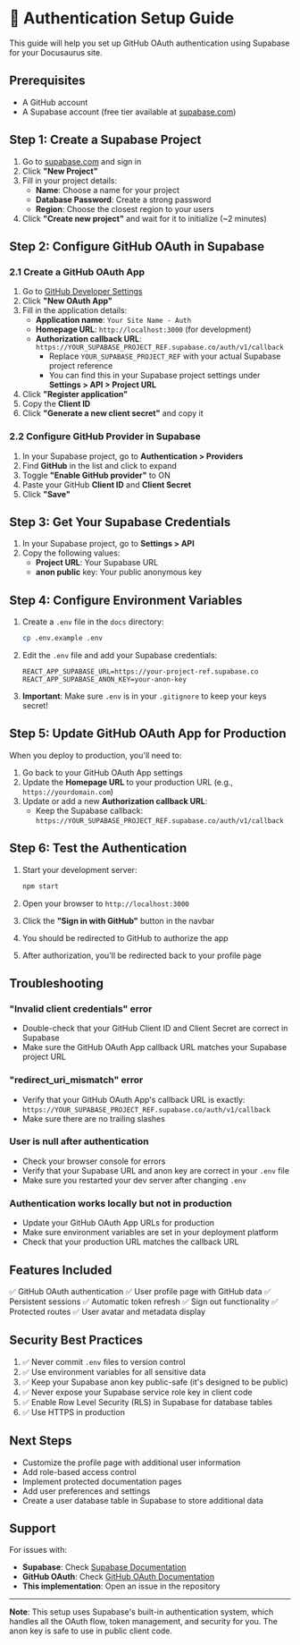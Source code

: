# 🔐 Authentication Setup Guide

This guide will help you set up GitHub OAuth authentication using Supabase for your Docusaurus site.

## Prerequisites

- A GitHub account
- A Supabase account (free tier available at [supabase.com](https://supabase.com))

## Step 1: Create a Supabase Project

1. Go to [supabase.com](https://supabase.com) and sign in
2. Click **"New Project"**
3. Fill in your project details:
   - **Name**: Choose a name for your project
   - **Database Password**: Create a strong password
   - **Region**: Choose the closest region to your users
4. Click **"Create new project"** and wait for it to initialize (~2 minutes)

## Step 2: Configure GitHub OAuth in Supabase

### 2.1 Create a GitHub OAuth App

1. Go to [GitHub Developer Settings](https://github.com/settings/developers)
2. Click **"New OAuth App"**
3. Fill in the application details:
   - **Application name**: `Your Site Name - Auth`
   - **Homepage URL**: `http://localhost:3000` (for development)
   - **Authorization callback URL**: `https://YOUR_SUPABASE_PROJECT_REF.supabase.co/auth/v1/callback`
     - Replace `YOUR_SUPABASE_PROJECT_REF` with your actual Supabase project reference
     - You can find this in your Supabase project settings under **Settings > API > Project URL**
4. Click **"Register application"**
5. Copy the **Client ID**
6. Click **"Generate a new client secret"** and copy it

### 2.2 Configure GitHub Provider in Supabase

1. In your Supabase project, go to **Authentication > Providers**
2. Find **GitHub** in the list and click to expand
3. Toggle **"Enable GitHub provider"** to ON
4. Paste your GitHub **Client ID** and **Client Secret**
5. Click **"Save"**

## Step 3: Get Your Supabase Credentials

1. In your Supabase project, go to **Settings > API**
2. Copy the following values:
   - **Project URL**: Your Supabase URL
   - **anon public** key: Your public anonymous key

## Step 4: Configure Environment Variables

1. Create a `.env` file in the `docs` directory:
   ```bash
   cp .env.example .env
   ```

2. Edit the `.env` file and add your Supabase credentials:
   ```env
   REACT_APP_SUPABASE_URL=https://your-project-ref.supabase.co
   REACT_APP_SUPABASE_ANON_KEY=your-anon-key
   ```

3. **Important**: Make sure `.env` is in your `.gitignore` to keep your keys secret!

## Step 5: Update GitHub OAuth App for Production

When you deploy to production, you'll need to:

1. Go back to your GitHub OAuth App settings
2. Update the **Homepage URL** to your production URL (e.g., `https://yourdomain.com`)
3. Update or add a new **Authorization callback URL**:
   - Keep the Supabase callback: `https://YOUR_SUPABASE_PROJECT_REF.supabase.co/auth/v1/callback`

## Step 6: Test the Authentication

1. Start your development server:
   ```bash
   npm start
   ```

2. Open your browser to `http://localhost:3000`

3. Click the **"Sign in with GitHub"** button in the navbar

4. You should be redirected to GitHub to authorize the app

5. After authorization, you'll be redirected back to your profile page

## Troubleshooting

### "Invalid client credentials" error
- Double-check that your GitHub Client ID and Client Secret are correct in Supabase
- Make sure the GitHub OAuth App callback URL matches your Supabase project URL

### "redirect_uri_mismatch" error
- Verify that your GitHub OAuth App's callback URL is exactly: `https://YOUR_SUPABASE_PROJECT_REF.supabase.co/auth/v1/callback`
- Make sure there are no trailing slashes

### User is null after authentication
- Check your browser console for errors
- Verify that your Supabase URL and anon key are correct in your `.env` file
- Make sure you restarted your dev server after changing `.env`

### Authentication works locally but not in production
- Update your GitHub OAuth App URLs for production
- Make sure environment variables are set in your deployment platform
- Check that your production URL matches the callback URL

## Features Included

✅ GitHub OAuth authentication
✅ User profile page with GitHub data
✅ Persistent sessions
✅ Automatic token refresh
✅ Sign out functionality
✅ Protected routes
✅ User avatar and metadata display

## Security Best Practices

1. ✅ Never commit `.env` files to version control
2. ✅ Use environment variables for all sensitive data
3. ✅ Keep your Supabase anon key public-safe (it's designed to be public)
4. ✅ Never expose your Supabase service role key in client code
5. ✅ Enable Row Level Security (RLS) in Supabase for database tables
6. ✅ Use HTTPS in production

## Next Steps

- Customize the profile page with additional user information
- Add role-based access control
- Implement protected documentation pages
- Add user preferences and settings
- Create a user database table in Supabase to store additional data

## Support

For issues with:
- **Supabase**: Check [Supabase Documentation](https://supabase.com/docs)
- **GitHub OAuth**: Check [GitHub OAuth Documentation](https://docs.github.com/en/developers/apps/building-oauth-apps)
- **This implementation**: Open an issue in the repository

---

**Note**: This setup uses Supabase's built-in authentication system, which handles all the OAuth flow, token management, and security for you. The anon key is safe to use in public client code.
